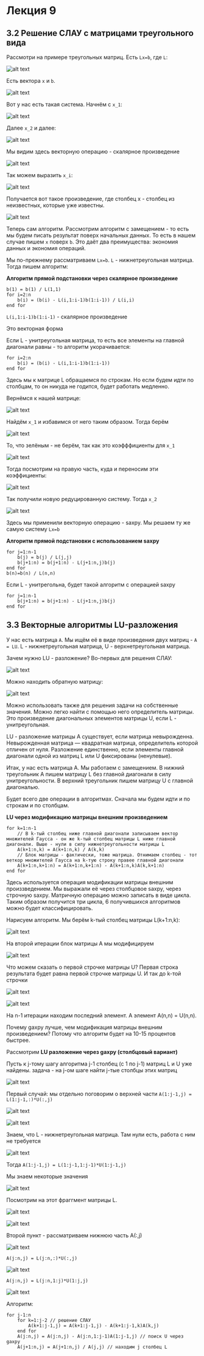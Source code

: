 # Лекция 9

## 3.2 Решение СЛАУ с матрицами треугольного вида

Рассмотри на примере треугольных матриц. Есть `Lx=b`, где `L`:

![alt text](Pages/Lec_9/image-1.png)

Есть вектора `x` и `b`.

![alt text](Pages/Lec_9/image.png)

Вот у нас есть такая система. Начнём с `x_1`:

![alt text](Pages/Lec_9/image-2.png)

Далее `x_2` и далее:

![alt text](Pages/Lec_9/image-3.png)

Мы видим здесь векторную операцию - скалярное произведение

![alt text](Pages/Lec_9/image-4.png)

Так можем выразить `x_i`:

![alt text](Pages/Lec_9/image-5.png)

Получается вот такое произведение, где столбец x - столбец из неизвестных, которые уже известны.

![alt text](Pages/Lec_9/image-6.png)

Теперь сам алгоритм. Рассмотрим алгоритм с замещением - то есть мы будем писать результат поверх начальных данных. То есть в нашем случае пишем `x` поверх `b`. Это даёт два преимущества: экономия данных и экономия операций.

Мы по-прежнему рассматриваем `Lx=b`. `L` - нижнетреугольная матрица. Тогда пишем алгоритм:

**Алгоритм прямой подстановки через скалярное произведение**
```
b(1) = b(1) / L(1,1)
for i=2:n
    b(i) = (b(i) - L(i,1:i-1)b(1:i-1)) / L(i,i)
end for
```

`L(i,1:i-1)b(1:i-1)` - скалярное произведение

Это векторная форма

Если L - унитреугольная матрица, то есть все элементы на главной диагонали равны - то алгоритм укорачивается:

```
for i=2:n
    b(i) = (b(i) - L(i,1:i-1)b(1:i-1))
end for
```

Здесь мы к матрице L обращаемся по строкам. Но если будем идти по столбцам, то он никуда не годится, будет работать медленно.

Вернёмся к нашей матрице:

![alt text](Pages/Lec_9/image-7.png)

Найдём `x_1` и избавимся от него таким образом. Тогда берём 

![alt text](Pages/Lec_9/image-8.png)

То, что зелёным - не берём, так как это коэфффициенты для `x_1`

![alt text](Pages/Lec_9/image-9.png)

Тогда посмотрим на правую часть, куда и переносим эти коэффициенты:

![alt text](Pages/Lec_9/image-10.png)

Так получили новую редуцированную систему. Тогда `x_2`

![alt text](Pages/Lec_9/image-11.png)

Здесь мы применили векторную операцию - saxpy. Мы решаем ту же самую систему `Lx=b`

**Алгоритм прямой подстановки с использованием saxpy**

```
for j=1:n-1
    b(j) = b(j) / L(j,j)
    b(j+1:n) = b(j+1:n) - L(j+1:n,j)b(j)
end for
b(n)=b(n) / L(n,n)
```

Если L - унитрегольна, будет такой алгоритм с операцией saxpy

```
for j=1:n-1
    b(j+1:n) = b(j+1:n) - L(j+1:n,j)b(j)
end for
```

## 3.3 Векторные алгоритмы LU-разложения

У нас есть матрица `А`. Мы ищём её в виде произведения двух матриц - `А = LU`. L - нижнетреугольная матрица, U - верхнетреугольная матрица.

Зачем нужно LU - разложение? Во-первых для решения СЛАУ:

![alt text](Pages/Lec_9/image-12.png)

Можно находить обратную матрицу:

![alt text](Pages/Lec_9/image-13.png)

Можно использовать также для решения задачи на собственные значения. Можно легко найти с помощью него определитель матрицы. Это произведение диагональных элементов матрицы U, если L - унитреугольная.

LU - разложение матрицы A существует, если матрица невырожденна. Невырожденная матрица ― квадратная матрица, определитель которой отличен от нуля. Разложение единственно, если элементы главной диагонали одной из матриц L или U фиксированы (ненулевые).

Итак, у нас есть матрица А. Мы работаем с замещением. В нижний треугольник A пишем матрицу L без главной диагонали в силу унитреугольности. В верхний треугольник пишем матрицу U с главной диагональю.

Будет всего две операции в алгоритмах. Сначала мы будем идти и по строкам и по столбцам.

**LU через модификацию матрицы внешним произведением**
```
for k=1:n-1
    // В k-тый столбец ниже главной диагонали записываем вектор множителей Гаусса - он же k-тый столбец матрицы L ниже главной диагонали. Выше - нули в силу нижнетреугольности матрицы L 
    A(k+1:n,k) = A(k+1:n,k) / A(k,k)
    // Блок матрицы - фактически, тоже матрица. Отнимаем столбец - тот веткор множителей Гаусса на k-тую строку правее главной диагонали
    A(k+1:n,k+1:n) = A(k+1:n,k+1:n) - A(k+1:n,k)A(k,k+1:n)
end for
```

Здесь используется операция модификации матрицы внешним произзведением. Мы выражали её через столбцовое saxpy, через строчную saxpy. Матричную операцию можно записать в виде цикла. Таким образом получится три цикла, 6 получившихся алгоритмов можно будет классифицировать.

Нарисуем алгоритм. Мы берём k-тый столбец матрицы L(k+1:n,k):

![alt text](Pages/Lec_9/image-14.png)

На второй итерации блок матрицы A мы модифицируем

![alt text](Pages/Lec_9/image-15.png)

Что можем сказать о первой строчке матрицы U? Первая строка результата будет равна первой строчке матрицы U. И так до k-той строчки 

![alt text](Pages/Lec_9/image-16.png)

![alt text](Pages/Lec_9/image-17.png)

На n-1 итерации находим последний элемент. А элемент A(n,n) = U(n,n).

Почему gaxpy лучше, чем модификация матрицы внешним произведением? Потому что алгоритм будет на 10-15 процентов быстрее.

Рассмотрим **LU разложение через gaxpy (столбцовый вариант)**

Пусть к j-тому шагу алгоритма j-1 столбец (с 1 по j-1) матриц L и U уже найдены. задача - на j-ом шаге найти j-тые столбцы этих матриц

![alt text](Pages/Lec_9/image-18.png)

Первый случай: мы отдельно поговорим о верхней части `A(1:j-1,j) = L(1:j-1,:)*U(:,j)`

![alt text](Pages/Lec_9/image-19.png)

![alt text](Pages/Lec_9/image-20.png)

Знаем, что L - нижнетреугольная матрица. Там нули есть, работа с ним не требуется

![alt text](Pages/Lec_9/image-21.png)

Тогда `A(1:j-1,j) = L(1:j-1,1:j-1)*U(1:j-1,j)`

Мы знаем некоторые значения

![alt text](Pages/Lec_9/image-22.png)

Посмотрим на этот фраггмент матрицы L. 

![alt text](Pages/Lec_9/image-23.png)

![alt text](Pages/Lec_9/image-24.png)

Второй пункт - рассматриваем нижнюю часть A(:,j)

![alt text](Pages/Lec_9/image-25.png)

`A(j:n,j) = L(j:n,:)*U(:,j)`

![alt text](Pages/Lec_9/image-26.png)

`A(j:n,j) = L(j:n,1:j)*U(1:j,j)`

![alt text](Pages/Lec_9/image-27.png)

Алгоритм:

```
for j-1:n
    for k=1:j-2 // решение СЛАУ
        A(k+1:j-1,j) = A(k+1:j-1,j) - A(k+1:j-1,k)A(k,j)
    end for
    A(j:n,j) = A(j:n,j) - A(j:n,1:j-1)A(1:j-1,j) // поиск U через gaxpy
    A(j+1:n,j) = A(j+1:n,j) / A(j,j) // находим j столбец L
```